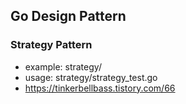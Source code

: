 ## Go Design Pattern

### Strategy Pattern
- example: strategy/
- usage: strategy/strategy_test.go
- https://tinkerbellbass.tistory.com/66